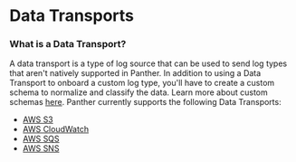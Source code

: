 # Data Transports

### What is a Data Transport?

A data transport is a type of log source that can be used to send log types that aren't natively supported in Panther. In addition to using a Data Transport to onboard a custom log type, you'll have to create a custom schema to normalize and classify the data. Learn more about custom schemas [here](../custom-log-types/). Panther currently supports the following Data Transports:

* [AWS S3](s3.md)
* [AWS CloudWatch](cwl-source.md)&#x20;
* [AWS SQS](sqs.md)
* [AWS SNS](sns.md)
